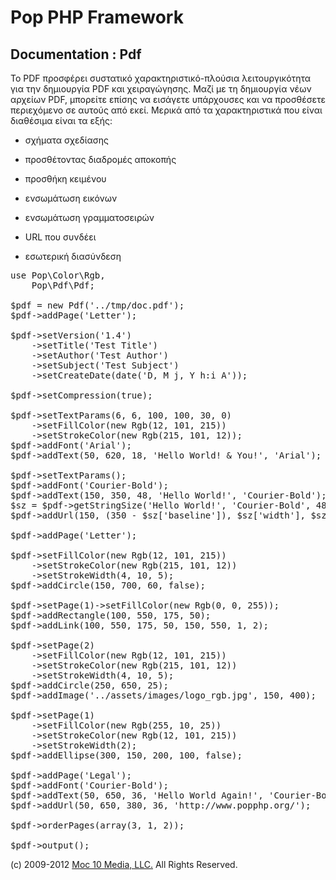 Pop PHP Framework
=================

Documentation : Pdf
-------------------

Το PDF προσφέρει συστατικό χαρακτηριστικό-πλούσια λειτουργικότητα για την δημιουργία PDF και χειραγώγησης. Μαζί με τη δημιουργία νέων αρχείων PDF, μπορείτε επίσης να εισάγετε υπάρχουσες και να προσθέσετε περιεχόμενο σε αυτούς από εκεί. Μερικά από τα χαρακτηριστικά που είναι διαθέσιμα είναι τα εξής:


* σχήματα σχεδίασης

* προσθέτοντας διαδρομές αποκοπής

* προσθήκη κειμένου

* ενσωμάτωση εικόνων

* ενσωμάτωση γραμματοσειρών

* URL που συνδέει

* εσωτερική διασύνδεση


<pre>
use Pop\Color\Rgb,
    Pop\Pdf\Pdf;

$pdf = new Pdf('../tmp/doc.pdf');
$pdf->addPage('Letter');

$pdf->setVersion('1.4')
    ->setTitle('Test Title')
    ->setAuthor('Test Author')
    ->setSubject('Test Subject')
    ->setCreateDate(date('D, M j, Y h:i A'));

$pdf->setCompression(true);

$pdf->setTextParams(6, 6, 100, 100, 30, 0)
    ->setFillColor(new Rgb(12, 101, 215))
    ->setStrokeColor(new Rgb(215, 101, 12));
$pdf->addFont('Arial');
$pdf->addText(50, 620, 18, 'Hello World! & You!', 'Arial');

$pdf->setTextParams();
$pdf->addFont('Courier-Bold');
$pdf->addText(150, 350, 48, 'Hello World!', 'Courier-Bold');
$sz = $pdf->getStringSize('Hello World!', 'Courier-Bold', 48);
$pdf->addUrl(150, (350 - $sz['baseline']), $sz['width'], $sz['height'], 'http://www.google.com/');

$pdf->addPage('Letter');

$pdf->setFillColor(new Rgb(12, 101, 215))
    ->setStrokeColor(new Rgb(215, 101, 12))
    ->setStrokeWidth(4, 10, 5);
$pdf->addCircle(150, 700, 60, false);

$pdf->setPage(1)->setFillColor(new Rgb(0, 0, 255));
$pdf->addRectangle(100, 550, 175, 50);
$pdf->addLink(100, 550, 175, 50, 150, 550, 1, 2);

$pdf->setPage(2)
    ->setFillColor(new Rgb(12, 101, 215))
    ->setStrokeColor(new Rgb(215, 101, 12))
    ->setStrokeWidth(4, 10, 5);
$pdf->addCircle(250, 650, 25);
$pdf->addImage('../assets/images/logo_rgb.jpg', 150, 400);

$pdf->setPage(1)
    ->setFillColor(new Rgb(255, 10, 25))
    ->setStrokeColor(new Rgb(12, 101, 215))
    ->setStrokeWidth(2);
$pdf->addEllipse(300, 150, 200, 100, false);

$pdf->addPage('Legal');
$pdf->addFont('Courier-Bold');
$pdf->addText(50, 650, 36, 'Hello World Again!', 'Courier-Bold');
$pdf->addUrl(50, 650, 380, 36, 'http://www.popphp.org/');

$pdf->orderPages(array(3, 1, 2));

$pdf->output();
</pre>

(c) 2009-2012 [Moc 10 Media, LLC.](http://www.moc10media.com) All Rights Reserved.
